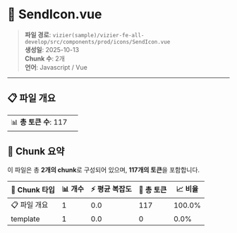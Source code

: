 # 📄 SendIcon.vue

> **파일 경로**: `vizier(sample)/vizier-fe-all-develop/src/components/prod/icons/SendIcon.vue`  
> **생성일**: 2025-10-13  
> **Chunk 수**: 2개  
> **언어**: Javascript / Vue
---


## 📋 파일 개요

| | |
|--|--|
| 📊 **총 토큰 수**: 117 |  |






## 🧩 Chunk 요약

이 파일은 총 **2개의 chunk**로 구성되어 있으며, **117개의 토큰**을 포함합니다.

| 🧩 Chunk 타입 | 📊 개수 | ⚡ 평균 복잡도 | 📝 총 토큰 | 📈 비율 |
|---------------|--------|-------------|----------|--------|
| 📋 파일 개요 | 1 | 0.0 | 117 | 100.0% |
| template | 1 | 0.0 | 0 | 0.0% |

